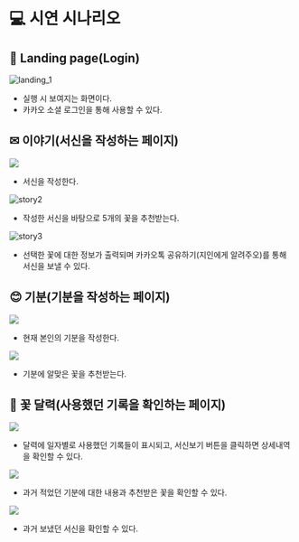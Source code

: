 # 💻 시연 시나리오

## 🚀 Landing page(Login)

![landing_1](/uploads/9604d0d8682fa757c8b4bb5b4bfc0bf4/landing_1.png)
    
- 실행 시 보여지는 화면이다.
- 카카오 소셜 로그인을 통해 사용할 수 있다.

## ✉ 이야기(서신을 작성하는 페이지)

![](https://i.imgur.com/rksEpFD.png)

- 서신을 작성한다.

![story2](/uploads/35b98913bb10bcd0ae44d9ef7dcb55e4/story2.jpg)
   
- 작성한 서신을 바탕으로 5개의 꽃을 추천받는다.

![story3](/uploads/6a752da8c2a88f43876bf42e30bb09e5/story3.jpg)

- 선택한 꽃에 대한 정보가 출력되며 카카오톡 공유하기(지인에게 알려주오)를 통해 서신을 보낼 수 있다.

## 😊 기분(기분을 작성하는 페이지)

![](https://i.imgur.com/pNrONHV.png)

- 현재 본인의 기분을 작성한다.

![](https://i.imgur.com/KQAKt8c.png)

- 기분에 알맞은 꽃을 추천받는다.

## 📅 꽃 달력(사용했던 기록을 확인하는 페이지)

![](https://i.imgur.com/AsW3ivr.png)

- 달력에 일자별로 사용했던 기록들이 표시되고, 서신보기 버튼을 클릭하면 상세내역을 확인할 수 있다.

![](https://i.imgur.com/tOimCbY.png)

- 과거 적었던 기분에 대한 내용과 추천받은 꽃을 확인할 수 있다.

![](https://i.imgur.com/TcZH2M6.png)

- 과거 보냈던 서신을 확인할 수 있다.
